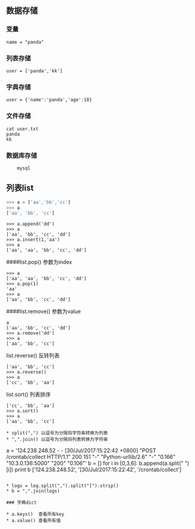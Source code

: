 ## 数据存储

### 变量
    name = "panda"

### 列表存储
    user = ['panda','kk']

### 字典存储
    user = {'name':'panda','age':18}

### 文件存储
    cat user.txt
    panda
    kk

### 数据库存储
        mysql
        
## 列表list

```javascript
>>> a = ['aa','bb','cc']
>>> a
['aa', 'bb', 'cc']
```
```
>>> a.append('dd')
>>> a
['aa', 'bb', 'cc', 'dd']
>>> a.insert(1,'aa')
>>> a
['aa', 'aa', 'bb', 'cc', 'dd']
```
####list.pop() 参数为index
```
>>> a
['aa', 'aa', 'bb', 'cc', 'dd']
>>> a.pop(1)
'aa'
>>> a
['aa', 'bb', 'cc', 'dd']
```
####list.remove() 参数为value
```
a
['aa', 'bb', 'cc', 'dd']
>>> a.remove('dd')
>>> a
['aa', 'bb', 'cc']
```
list.reverse() 反转列表
```
['aa', 'bb', 'cc']
>>> a.reverse()
>>> a
['cc', 'bb', 'aa']
```
list.sort() 列表排序
```
['cc', 'bb', 'aa']
>>> a.sort()
>>> a
['aa', 'bb', 'cc']
```
```
* split(",") 以逗号为分隔将字符串转换为列表
* ",".join() 以逗号为分隔将列表转换为字符串

```
a = '124.238.248.52 - - [30/Jul/2017:15:22:42 +0800] "POST /crontab/collect HTTP/1.1" 200 151 "-" "Python-urllib/2.6" "-" "0.166" "10.3.0.136:5000" "200" "0.106"'
b = []
for i in [0,3,6]:
    b.append(a.split(" ")[i])
print b
['124.238.248.52', '[30/Jul/2017:15:22:42', '/crontab/collect']
```

* logs = log.split(",").split("[").strip()
* b = ",".join(logs)

### 字典dict

* a.keys()  查看所有key
* a.value() 查看所有值
